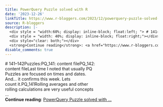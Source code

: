 ```yaml
---
title: PowerQuery Puzzle solved with R
date: '2023-12-26'
linkTitle: https://www.r-bloggers.com/2023/12/powerquery-puzzle-solved-with-r-6/
source: R-bloggers
description: |-
  <div style = "width:60%; display: inline-block; float:left; "> # 141–142Puzzles:PQ_141: content filePQ_142: content fileLast time I noted that usually PQ Puzzles are focused on times and dates. And… it confirms this week. Lets count it.PQ_141Rolling averages and other rolling calculations are very useful concepts ...</div>
  <div style = "width: 40%; display: inline-block; float:right;"></div>
  <div style="clear: both;"></div>
  <strong>Continue reading</strong>: <a href="https://www.r-bloggers.com/2023/12/powerquery-puzzle-solved-with-r-6/">PowerQuery Puzzle solved with ...
disable_comments: true
---
```

<div style = "width:60%; display: inline-block; float:left; "> # 141–142Puzzles:PQ_141: content filePQ_142: content fileLast time I noted that usually PQ Puzzles are focused on times and dates. And… it confirms this week. Lets count it.PQ_141Rolling averages and other rolling calculations are very useful concepts ...</div>
<div style = "width: 40%; display: inline-block; float:right;"></div>
<div style="clear: both;"></div>
<strong>Continue reading</strong>: <a href="https://www.r-bloggers.com/2023/12/powerquery-puzzle-solved-with-r-6/">PowerQuery Puzzle solved with ...